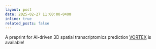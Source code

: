 ```yaml
---
layout: post
date: 2025-02-27 11:00:00-0400
inline: true
related_posts: false
---
```


A preprint for AI-driven 3D spatial transcriptomics prediction [VORTEX](https://arxiv.org/abs/2502.17761) is available!
